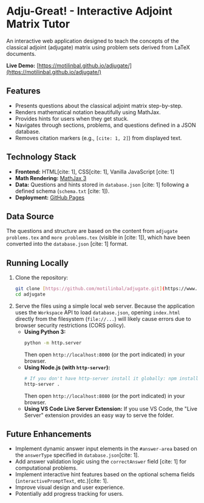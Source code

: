 # Adju-Great! - Interactive Adjoint Matrix Tutor

An interactive web application designed to teach the concepts of the classical adjoint (adjugate) matrix using problem sets derived from LaTeX documents.

**Live Demo:** [https://motilinbal.github.io/adjugate/](https://motilinbal.github.io/adjugate/)

## Features

* Presents questions about the classical adjoint matrix step-by-step.
* Renders mathematical notation beautifully using MathJax.
* Provides hints for users when they get stuck.
* Navigates through sections, problems, and questions defined in a JSON database.
* Removes citation markers (e.g., `[cite: 1, 2]`) from displayed text.

## Technology Stack

* **Frontend:** HTML[cite: 1], CSS[cite: 1], Vanilla JavaScript [cite: 1]
* **Math Rendering:** [MathJax 3](https://www.mathjax.org/)
* **Data:** Questions and hints stored in `database.json` [cite: 1] following a defined schema (`schema.txt` [cite: 1]).
* **Deployment:** [GitHub Pages](https://pages.github.com/)

## Data Source

The questions and structure are based on the content from `adjugate problems.tex` and `more problems.tex` (visible in [cite: 1]), which have been converted into the `database.json` [cite: 1] format.

## Running Locally

1.  Clone the repository:
    ```bash
    git clone [https://github.com/motilinbal/adjugate.git](https://www.google.com/search?q=https://github.com/motilinbal/adjugate.git)
    cd adjugate
    ```
2.  Serve the files using a simple local web server. Because the application uses the `Workspace` API to load `database.json`, opening `index.html` directly from the filesystem (`file://...`) will likely cause errors due to browser security restrictions (CORS policy).
    * **Using Python 3:**
        ```bash
        python -m http.server
        ```
        Then open `http://localhost:8000` (or the port indicated) in your browser.
    * **Using Node.js (with `http-server`):**
        ```bash
        # If you don't have http-server install it globally: npm install -g http-server
        http-server .
        ```
        Then open `http://localhost:8080` (or the port indicated) in your browser.
    * **Using VS Code Live Server Extension:** If you use VS Code, the "Live Server" extension provides an easy way to serve the folder.

## Future Enhancements

* Implement dynamic answer input elements in the `#answer-area` based on the `answerType` specified in `database.json`[cite: 1].
* Add answer validation logic using the `correctAnswer` field [cite: 1] for computational problems.
* Implement interactive hint features based on the optional schema fields (`interactivePromptText`, etc.)[cite: 1].
* Improve visual design and user experience.
* Potentially add progress tracking for users.